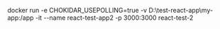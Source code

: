 docker run -e CHOKIDAR_USEPOLLING=true -v D:\test-react-app\my-app:/app -it --name react-test-app2 -p 3000:3000 react-test-2
